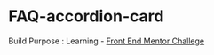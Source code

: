 # FAQ-accordion-card

Build Purpose : Learning - [Front End Mentor Challege](https://www.frontendmentor.io/challenges/faq-accordion-card-XlyjD0Oam)
